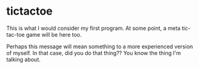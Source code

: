 # tictactoe
This is what I would consider my first program. At some point, a meta tic-tac-toe game will be here too.

Perhaps this message will mean something to a more experienced version of myself.
In that case, did you do that thing?? You know the thing I'm talking about.
